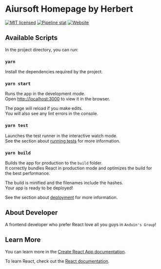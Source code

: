 # Aiursoft Homepage by Herbert

[![MIT licensed](https://img.shields.io/badge/license-MIT-blue.svg)](https://gitlab.aiursoft.cn/aiursoft/homepage/-/blob/master/LICENSE)
[![Pipeline stat](https://gitlab.aiursoft.cn/aiursoft/homepage/badges/master/pipeline.svg)](https://gitlab.aiursoft.cn/aiursoft/homepage/-/pipelines)
[![Website](https://img.shields.io/website?url=https%3A%2F%2Fwww.aiursoft.cn%2F)](https://www.aiursoft.cn)

## Available Scripts

In the project directory, you can run:

### `yarn` 
Install the dependencies required by the project.

### `yarn start`

Runs the app in the development mode.\
Open [http://localhost:3000](http://localhost:3000) to view it in the browser.

The page will reload if you make edits.\
You will also see any lint errors in the console.

### `yarn test`

Launches the test runner in the interactive watch mode.\
See the section about [running tests](https://facebook.github.io/create-react-app/docs/running-tests) for more information.

### `yarn build`

Builds the app for production to the `build` folder.\
It correctly bundles React in production mode and optimizes the build for the best performance.

The build is minified and the filenames include the hashes.\
Your app is ready to be deployed!

See the section about [deployment](https://facebook.github.io/create-react-app/docs/deployment) for more information.

## About Developer
A frontend developer who prefer React love all you guys in `Anduin's Group`!
## Learn More

You can learn more in the [Create React App documentation](https://facebook.github.io/create-react-app/docs/getting-started).

To learn React, check out the [React documentation](https://reactjs.org/).
